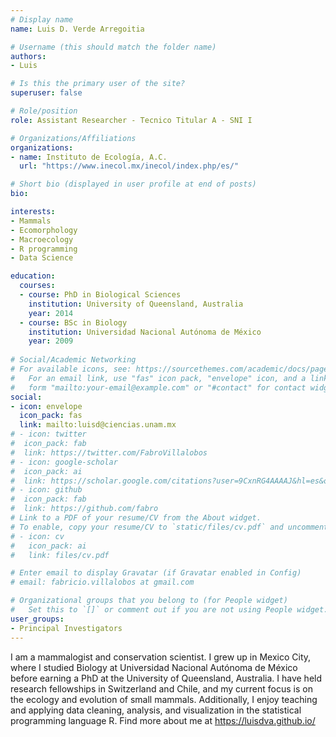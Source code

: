 ```yaml
---
# Display name
name: Luis D. Verde Arregoitia

# Username (this should match the folder name)
authors:
- Luis

# Is this the primary user of the site?
superuser: false

# Role/position
role: Assistant Researcher - Tecnico Titular A - SNI I

# Organizations/Affiliations
organizations:
- name: Instituto de Ecología, A.C. 
  url: "https://www.inecol.mx/inecol/index.php/es/"

# Short bio (displayed in user profile at end of posts)
bio: 

interests:
- Mammals
- Ecomorphology 
- Macroecology
- R programming
- Data Science

education:
  courses:
  - course: PhD in Biological Sciences
    institution: University of Queensland, Australia
    year: 2014
  - course: BSc in Biology
    institution: Universidad Nacional Autónoma de México
    year: 2009
    
# Social/Academic Networking
# For available icons, see: https://sourcethemes.com/academic/docs/page-builder/#icons
#   For an email link, use "fas" icon pack, "envelope" icon, and a link in the
#   form "mailto:your-email@example.com" or "#contact" for contact widget.
social:
- icon: envelope
  icon_pack: fas
  link: mailto:luisd@ciencias.unam.mx
# - icon: twitter
#  icon_pack: fab
#  link: https://twitter.com/FabroVillalobos
# - icon: google-scholar
#  icon_pack: ai
#  link: https://scholar.google.com/citations?user=9CxnRG4AAAAJ&hl=es&oi=ao
# - icon: github
#  icon_pack: fab
#  link: https://github.com/fabro
# Link to a PDF of your resume/CV from the About widget.
# To enable, copy your resume/CV to `static/files/cv.pdf` and uncomment the lines below.
# - icon: cv
#   icon_pack: ai
#   link: files/cv.pdf

# Enter email to display Gravatar (if Gravatar enabled in Config)
# email: fabricio.villalobos at gmail.com

# Organizational groups that you belong to (for People widget)
#   Set this to `[]` or comment out if you are not using People widget.
user_groups:
- Principal Investigators
---
```


I am a mammalogist and conservation scientist. I grew up in Mexico City, where I studied Biology at Universidad Nacional Autónoma de México before earning a PhD at the University of Queensland, Australia. I have held research fellowships in Switzerland and Chile, and my current focus is on the ecology and evolution of small mammals. Additionally, I enjoy teaching and applying data cleaning, analysis, and visualization in the statistical programming language R. Find more about me at https://luisdva.github.io/ 

